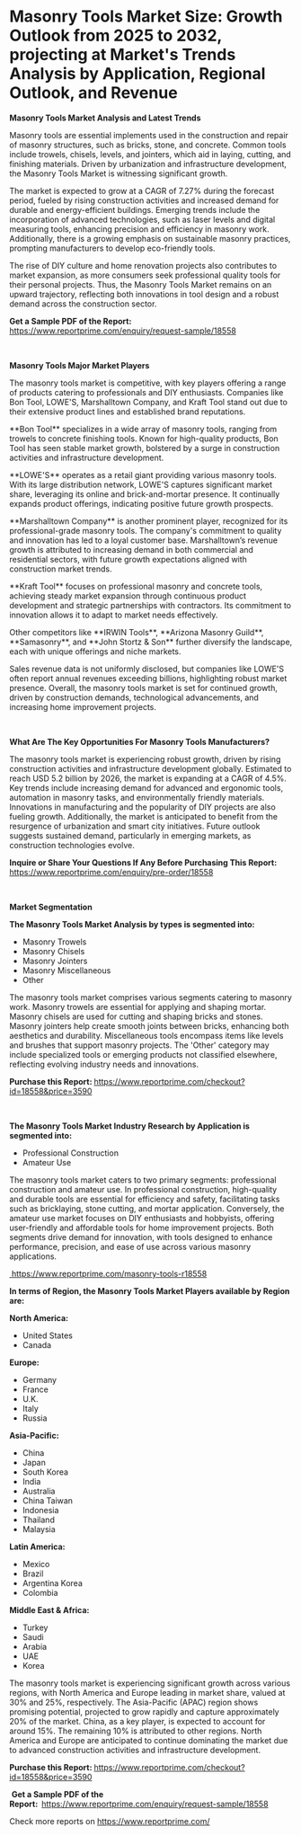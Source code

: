 <p><h1>Masonry Tools Market Size: Growth Outlook from 2025 to 2032, projecting at Market's Trends Analysis by Application, Regional Outlook, and Revenue</h1></p><p><strong>Masonry Tools Market Analysis and Latest Trends</strong></p>
<p><p>Masonry tools are essential implements used in the construction and repair of masonry structures, such as bricks, stone, and concrete. Common tools include trowels, chisels, levels, and jointers, which aid in laying, cutting, and finishing materials. Driven by urbanization and infrastructure development, the Masonry Tools Market is witnessing significant growth.</p><p>The market is expected to grow at a CAGR of 7.27% during the forecast period, fueled by rising construction activities and increased demand for durable and energy-efficient buildings. Emerging trends include the incorporation of advanced technologies, such as laser levels and digital measuring tools, enhancing precision and efficiency in masonry work. Additionally, there is a growing emphasis on sustainable masonry practices, prompting manufacturers to develop eco-friendly tools.</p><p>The rise of DIY culture and home renovation projects also contributes to market expansion, as more consumers seek professional quality tools for their personal projects. Thus, the Masonry Tools Market remains on an upward trajectory, reflecting both innovations in tool design and a robust demand across the construction sector.</p></p>
<p><strong>Get a Sample PDF of the Report:&nbsp;</strong> <a href="https://www.reportprime.com/enquiry/request-sample/18558?utm_campaign=3073&utm_medium=2&utm_source=Github&utm_content=ia&utm_term=19032025&utm_id=masonry-tools">https://www.reportprime.com/enquiry/request-sample/18558</a></p>
<p>&nbsp;</p>
<p><strong>Masonry Tools Major Market Players</strong></p>
<p><p>The masonry tools market is competitive, with key players offering a range of products catering to professionals and DIY enthusiasts. Companies like Bon Tool, LOWE'S, Marshalltown Company, and Kraft Tool stand out due to their extensive product lines and established brand reputations.</p><p>**Bon Tool** specializes in a wide array of masonry tools, ranging from trowels to concrete finishing tools. Known for high-quality products, Bon Tool has seen stable market growth, bolstered by a surge in construction activities and infrastructure development.</p><p>**LOWE'S** operates as a retail giant providing various masonry tools. With its large distribution network, LOWE'S captures significant market share, leveraging its online and brick-and-mortar presence. It continually expands product offerings, indicating positive future growth prospects.</p><p>**Marshalltown Company** is another prominent player, recognized for its professional-grade masonry tools. The company's commitment to quality and innovation has led to a loyal customer base. Marshalltown’s revenue growth is attributed to increasing demand in both commercial and residential sectors, with future growth expectations aligned with construction market trends.</p><p>**Kraft Tool** focuses on professional masonry and concrete tools, achieving steady market expansion through continuous product development and strategic partnerships with contractors. Its commitment to innovation allows it to adapt to market needs effectively.</p><p>Other competitors like **IRWIN Tools**, **Arizona Masonry Guild**, **Samasonry**, and **John Stortz & Son** further diversify the landscape, each with unique offerings and niche markets. </p><p>Sales revenue data is not uniformly disclosed, but companies like LOWE'S often report annual revenues exceeding billions, highlighting robust market presence. Overall, the masonry tools market is set for continued growth, driven by construction demands, technological advancements, and increasing home improvement projects.</p></p>
<p>&nbsp;</p>
<p><strong>What Are The Key Opportunities For Masonry Tools Manufacturers?</strong></p>
<p><p>The masonry tools market is experiencing robust growth, driven by rising construction activities and infrastructure development globally. Estimated to reach USD 5.2 billion by 2026, the market is expanding at a CAGR of 4.5%. Key trends include increasing demand for advanced and ergonomic tools, automation in masonry tasks, and environmentally friendly materials. Innovations in manufacturing and the popularity of DIY projects are also fueling growth. Additionally, the market is anticipated to benefit from the resurgence of urbanization and smart city initiatives. Future outlook suggests sustained demand, particularly in emerging markets, as construction technologies evolve.</p></p>
<p><strong>Inquire or Share Your Questions If Any Before Purchasing This Report:</strong> <a href="https://www.reportprime.com/enquiry/pre-order/18558?utm_campaign=3073&utm_medium=2&utm_source=Github&utm_content=ia&utm_term=19032025&utm_id=masonry-tools">https://www.reportprime.com/enquiry/pre-order/18558</a></p>
<p>&nbsp;</p>
<p><strong>Market Segmentation</strong></p>
<p><strong>The Masonry Tools Market Analysis by types is segmented into:</strong></p>
<p><ul><li>Masonry Trowels</li><li>Masonry Chisels</li><li>Masonry Jointers</li><li>Masonry Miscellaneous</li><li>Other</li></ul></p>
<p><p>The masonry tools market comprises various segments catering to masonry work. Masonry trowels are essential for applying and shaping mortar. Masonry chisels are used for cutting and shaping bricks and stones. Masonry jointers help create smooth joints between bricks, enhancing both aesthetics and durability. Miscellaneous tools encompass items like levels and brushes that support masonry projects. The 'Other' category may include specialized tools or emerging products not classified elsewhere, reflecting evolving industry needs and innovations.</p></p>
<p><strong>Purchase this Report:&nbsp;</strong><a href="https://www.reportprime.com/checkout?id=18558&price=3590&utm_campaign=3073&utm_medium=2&utm_source=Github&utm_content=ia&utm_term=19032025&utm_id=masonry-tools">https://www.reportprime.com/checkout?id=18558&price=3590</a></p>
<p>&nbsp;</p>
<p><strong>The Masonry Tools Market Industry Research by Application is segmented into:</strong></p>
<p><ul><li>Professional Construction</li><li>Amateur Use</li></ul></p>
<p><p>The masonry tools market caters to two primary segments: professional construction and amateur use. In professional construction, high-quality and durable tools are essential for efficiency and safety, facilitating tasks such as bricklaying, stone cutting, and mortar application. Conversely, the amateur use market focuses on DIY enthusiasts and hobbyists, offering user-friendly and affordable tools for home improvement projects. Both segments drive demand for innovation, with tools designed to enhance performance, precision, and ease of use across various masonry applications.</p></p>
<p><a href="https://www.reportprime.com/masonry-tools-r18558?utm_campaign=3073&utm_medium=2&utm_source=Github&utm_content=ia&utm_term=19032025&utm_id=masonry-tools">&nbsp;https://www.reportprime.com/masonry-tools-r18558</a></p>
<p><strong>In terms of Region, the Masonry Tools Market Players available by Region are:</strong></p>
<p>
    <p> <strong> North America: </strong>
        <ul>
            <li>United States</li>
            <li>Canada</li>
        </ul>
        </p> 
    <p> <strong> Europe: </strong>
        <ul>
            <li>Germany</li>
            <li>France</li>
            <li>U.K.</li>
            <li>Italy</li>
            <li>Russia</li>
        </ul>
        </p> 
    <p> <strong> Asia-Pacific: </strong>
        <ul>
            <li>China</li>
            <li>Japan</li>
            <li>South Korea</li>
            <li>India</li>
            <li>Australia</li>
            <li>China Taiwan</li>
            <li>Indonesia</li>
            <li>Thailand</li>
            <li>Malaysia</li>
        </ul>
        </p> 
    <p> <strong> Latin America: </strong>
        <ul>
            <li>Mexico</li>
            <li>Brazil</li>
            <li>Argentina Korea</li>
            <li>Colombia</li>
        </ul>
        </p> 
    <p> <strong> Middle East & Africa: </strong>
        <ul>
            <li>Turkey</li>
            <li>Saudi</li>
            <li>Arabia</li>
            <li>UAE</li>
            <li>Korea</li>
        </ul>
    </p>
    </p>
<p><p>The masonry tools market is experiencing significant growth across various regions, with North America and Europe leading in market share, valued at 30% and 25%, respectively. The Asia-Pacific (APAC) region shows promising potential, projected to grow rapidly and capture approximately 20% of the market. China, as a key player, is expected to account for around 15%. The remaining 10% is attributed to other regions. North America and Europe are anticipated to continue dominating the market due to advanced construction activities and infrastructure development.</p></p>
<p><strong>Purchase this Report: </strong><a href="https://www.reportprime.com/checkout?id=18558&price=3590&utm_campaign=3073&utm_medium=2&utm_source=Github&utm_content=ia&utm_term=19032025&utm_id=masonry-tools">https://www.reportprime.com/checkout?id=18558&price=3590</a></p>
<p>&nbsp;<strong>Get a Sample PDF of the Report:&nbsp;&nbsp;</strong><a href="https://www.reportprime.com/enquiry/request-sample/18558?utm_campaign=3073&utm_medium=2&utm_source=Github&utm_content=ia&utm_term=19032025&utm_id=masonry-tools">https://www.reportprime.com/enquiry/request-sample/18558</a></p>
<p><strong></strong></p>
<p>Check more reports on <a href="https://www.reportprime.com/?utm_campaign=3073&utm_medium=2&utm_source=Github&utm_content=ia&utm_term=19032025&utm_id=masonry-tools">https://www.reportprime.com/</a></p>